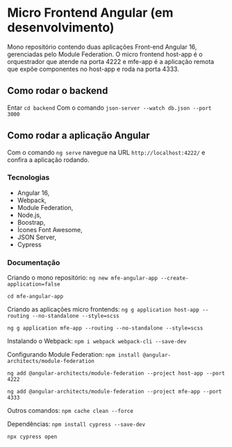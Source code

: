 # Micro Frontend Angular (em desenvolvimento)

Mono repositório contendo duas aplicações Front-end Angular 16, gerenciadas pelo Module Federation.
O micro frontend host-app é o orquestrador que atende na porta 4222 e mfe-app é a aplicação remota que expõe componentes no host-app e roda na porta 4333.

## Como rodar o backend

Entar `cd backend` 
Com o comando `json-server --watch db.json --port 3000` 

## Como rodar a aplicação Angular

Com o comando `ng serve` navegue na URL `http://localhost:4222/` e confira a aplicação rodando.

### Tecnologias

- Angular 16, 
- Webpack,
- Module Federation,
- Node.js,
- Boostrap,
- Ícones Font Awesome,
- JSON Server,
- Cypress

### Documentação

Criando o mono repositório:
`ng new mfe-angular-app --create-application=false`

`cd mfe-angular-app`

Criando as aplicações micro frontends:
`ng g application host-app --routing --no-standalone --style=scss`

`ng g application mfe-app --routing --no-standalone --style=scss`

Instalando o Webpack:
`npm i webpack webpack-cli --save-dev`

Configurando Module Federation:
`npm install @angular-architects/module-federation`

`ng add @angular-architects/module-federation --project host-app --port 4222`

`ng add @angular-architects/module-federation --project mfe-app --port 4333`

Outros comandos:
`npm cache clean --force`

Dependências:
`npm install cypress --save-dev`

`npx cypress open`

